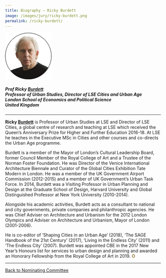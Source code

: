 ```yaml
---
title: Biography — Ricky Burdett
image: /images/jury/ricky-burdett.png
permalink: /ricky-burdett/
---
```


<div style="width:150px"><img src="/images/jury/ricky-burdett.png" alt="Ricky Burdett" /></div>

##### **Prof Ricky <u>Burdett</u>** <br> Professor of Urban Studies, Director of LSE Cities and Urban Age <br> London School of Economics and Political Science <br> United Kingdom

---

**Ricky <u>Burdett</u>** is Professor of Urban Studies at LSE and Director of LSE Cities, a global centre of research and teaching at LSE which received the Queen’s Anniversary Prize for Higher and Further Education 2016-18. At LSE he teaches in the Executive MSc in Cities and other courses and co-directs the Urban Age programme. 

Burdett is a member of the Mayor of London’s Cultural Leadership Board, former Council Member of the Royal College of Art and a Trustee of the Norman Foster Foundation. He was Director of the Venice International Architecture Biennale and Curator of the Global Cities Exhibition Tate Modern in London. He was a member of the UK Government Airport Commission (2012-2015) and a member of UK Government’s Urban Task Force. In 2014, Burdett was a Visiting Professor in Urban Planning and Design at the Graduate School of Design, Harvard University and Global Distinguished Professor at New York University (2010-2014). 

Alongside his academic activities, Burdett acts as a consultant to national and city governments, private companies and philanthropic agencies. He was Chief Adviser on Architecture and Urbanism for the 2012 London Olympics and Adviser on Architecture and Urbanism, Mayor of London (2001-2006). 

He is co-editor of ‘Shaping Cities in an Urban Age’ (2018), ‘The SAGE Handbook of the 21st Century’ (2017), ‘Living in the Endless City’ (2011) and ‘The Endless City’ (2007). Burdett was appointed CBE in the 2017 New Year’s Honours list for services to urban design and planning and awarded an Honorary Fellowship from the Royal College of Art in 2019. **<font color="#967942">O</font>**

---

[Back to Nominating Committee](/nominating-committee/)

